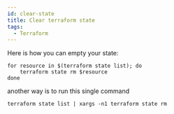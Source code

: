 ```yaml
---
id: clear-state
title: Clear terraform state
tags:
  - Terraform
---
```


Here is how you can empty your state:

``` hcl title="terraform"
for resource in $(terraform state list); do
    terraform state rm $resource
done
```

another way is to run this single command

``` hcl title="terraform"
terraform state list | xargs -n1 terraform state rm
```

